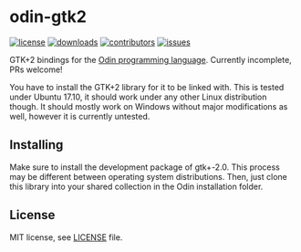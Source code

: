 # odin-gtk2
[![license](https://img.shields.io/github/license/ReneHSZ/odin-gtk2.svg)](https://github.com/ReneHSZ/odin-gtk2/blob/master/LICENSE)
[![downloads](https://img.shields.io/github/downloads/ReneHSZ/odin-gtk2/total.svg)](https://github.com/ReneHSZ/odin-gtk2)
[![contributors](https://img.shields.io/github/contributors/ReneHSZ/odin-gtk2.svg)](https://github.com/ReneHSZ/odin-gtk2/graphs/contributors)
[![issues](https://img.shields.io/github/issues/ReneHSZ/odin-gtk2.svg)](https://github.com/ReneHSZ/odin-gtk2/issues)

GTK+2 bindings for the [Odin programming language](http://odin-lang.org). Currently incomplete, PRs welcome!

You have to install the GTK+2 library for it to be linked with.
This is tested under Ubuntu 17.10, it should work under any other Linux distribution though.
It should mostly work on Windows without major modifications as well, however it is currently untested.

## Installing
Make sure to install the development package of gtk+-2.0. This process may be different between operating system distributions.
Then, just clone this library into your shared collection in the Odin installation folder.

## License
MIT license, see [LICENSE](LICENSE) file.
